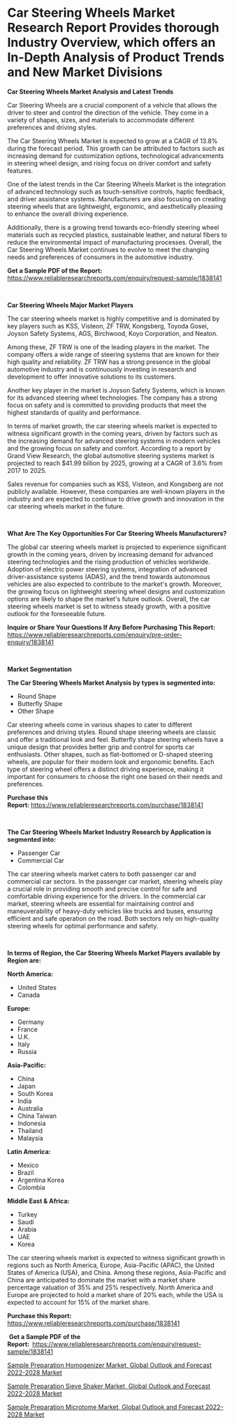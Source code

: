 <p><h1>Car Steering Wheels Market Research Report Provides thorough Industry Overview, which offers an In-Depth Analysis of Product Trends and New Market Divisions</h1></p><p><strong>Car Steering Wheels Market Analysis and Latest Trends</strong></p>
<p><p>Car Steering Wheels are a crucial component of a vehicle that allows the driver to steer and control the direction of the vehicle. They come in a variety of shapes, sizes, and materials to accommodate different preferences and driving styles.</p><p>The Car Steering Wheels Market is expected to grow at a CAGR of 13.8% during the forecast period. This growth can be attributed to factors such as increasing demand for customization options, technological advancements in steering wheel design, and rising focus on driver comfort and safety features.</p><p>One of the latest trends in the Car Steering Wheels Market is the integration of advanced technology such as touch-sensitive controls, haptic feedback, and driver assistance systems. Manufacturers are also focusing on creating steering wheels that are lightweight, ergonomic, and aesthetically pleasing to enhance the overall driving experience.</p><p>Additionally, there is a growing trend towards eco-friendly steering wheel materials such as recycled plastics, sustainable leather, and natural fibers to reduce the environmental impact of manufacturing processes. Overall, the Car Steering Wheels Market continues to evolve to meet the changing needs and preferences of consumers in the automotive industry.</p></p>
<p><strong>Get a Sample PDF of the Report:&nbsp;</strong> <a href="https://www.reliableresearchreports.com/enquiry/request-sample/1838141">https://www.reliableresearchreports.com/enquiry/request-sample/1838141</a></p>
<p>&nbsp;</p>
<p><strong>Car Steering Wheels Major Market Players</strong></p>
<p><p>The car steering wheels market is highly competitive and is dominated by key players such as KSS, Visteon, ZF TRW, Kongsberg, Toyoda Gosei, Joyson Safety Systems, AGS, Birchwood, Koyo Corporation, and Neaton. </p><p>Among these, ZF TRW is one of the leading players in the market. The company offers a wide range of steering systems that are known for their high quality and reliability. ZF TRW has a strong presence in the global automotive industry and is continuously investing in research and development to offer innovative solutions to its customers.</p><p>Another key player in the market is Joyson Safety Systems, which is known for its advanced steering wheel technologies. The company has a strong focus on safety and is committed to providing products that meet the highest standards of quality and performance.</p><p>In terms of market growth, the car steering wheels market is expected to witness significant growth in the coming years, driven by factors such as the increasing demand for advanced steering systems in modern vehicles and the growing focus on safety and comfort. According to a report by Grand View Research, the global automotive steering systems market is projected to reach $41.99 billion by 2025, growing at a CAGR of 3.6% from 2017 to 2025.</p><p>Sales revenue for companies such as KSS, Visteon, and Kongsberg are not publicly available. However, these companies are well-known players in the industry and are expected to continue to drive growth and innovation in the car steering wheels market in the future.</p></p>
<p>&nbsp;</p>
<p><strong>What Are The Key Opportunities For Car Steering Wheels Manufacturers?</strong></p>
<p><p>The global car steering wheels market is projected to experience significant growth in the coming years, driven by increasing demand for advanced steering technologies and the rising production of vehicles worldwide. Adoption of electric power steering systems, integration of advanced driver-assistance systems (ADAS), and the trend towards autonomous vehicles are also expected to contribute to the market's growth. Moreover, the growing focus on lightweight steering wheel designs and customization options are likely to shape the market's future outlook. Overall, the car steering wheels market is set to witness steady growth, with a positive outlook for the foreseeable future.</p></p>
<p><strong>Inquire or Share Your Questions If Any Before Purchasing This Report:</strong> <a href="https://www.reliableresearchreports.com/enquiry/pre-order-enquiry/1838141">https://www.reliableresearchreports.com/enquiry/pre-order-enquiry/1838141</a></p>
<p>&nbsp;</p>
<p><strong>Market Segmentation</strong></p>
<p><strong>The Car Steering Wheels Market Analysis by types is segmented into:</strong></p>
<p><ul><li>Round Shape</li><li>Butterfly Shape</li><li>Other Shape</li></ul></p>
<p><p>Car steering wheels come in various shapes to cater to different preferences and driving styles. Round shape steering wheels are classic and offer a traditional look and feel. Butterfly shape steering wheels have a unique design that provides better grip and control for sports car enthusiasts. Other shapes, such as flat-bottomed or D-shaped steering wheels, are popular for their modern look and ergonomic benefits. Each type of steering wheel offers a distinct driving experience, making it important for consumers to choose the right one based on their needs and preferences.</p></p>
<p><strong>Purchase this Report:&nbsp;</strong><a href="https://www.reliableresearchreports.com/purchase/1838141">https://www.reliableresearchreports.com/purchase/1838141</a></p>
<p>&nbsp;</p>
<p><strong>The Car Steering Wheels Market Industry Research by Application is segmented into:</strong></p>
<p><ul><li>Passenger Car</li><li>Commercial Car</li></ul></p>
<p><p>The car steering wheels market caters to both passenger car and commercial car sectors. In the passenger car market, steering wheels play a crucial role in providing smooth and precise control for safe and comfortable driving experience for the drivers. In the commercial car market, steering wheels are essential for maintaining control and maneuverability of heavy-duty vehicles like trucks and buses, ensuring efficient and safe operation on the road. Both sectors rely on high-quality steering wheels for optimal performance and safety.</p></p>
<p>&nbsp;</p>
<p><strong>In terms of Region, the Car Steering Wheels Market Players available by Region are:</strong></p>
<p>
    <p> <strong> North America: </strong>
        <ul>
            <li>United States</li>
            <li>Canada</li>
        </ul>
        </p> 
    <p> <strong> Europe: </strong>
        <ul>
            <li>Germany</li>
            <li>France</li>
            <li>U.K.</li>
            <li>Italy</li>
            <li>Russia</li>
        </ul>
        </p> 
    <p> <strong> Asia-Pacific: </strong>
        <ul>
            <li>China</li>
            <li>Japan</li>
            <li>South Korea</li>
            <li>India</li>
            <li>Australia</li>
            <li>China Taiwan</li>
            <li>Indonesia</li>
            <li>Thailand</li>
            <li>Malaysia</li>
        </ul>
        </p> 
    <p> <strong> Latin America: </strong>
        <ul>
            <li>Mexico</li>
            <li>Brazil</li>
            <li>Argentina Korea</li>
            <li>Colombia</li>
        </ul>
        </p> 
    <p> <strong> Middle East & Africa: </strong>
        <ul>
            <li>Turkey</li>
            <li>Saudi</li>
            <li>Arabia</li>
            <li>UAE</li>
            <li>Korea</li>
        </ul>
    </p>
    </p>
<p><p>The car steering wheels market is expected to witness significant growth in regions such as North America, Europe, Asia-Pacific (APAC), the United States of America (USA), and China. Among these regions, Asia-Pacific and China are anticipated to dominate the market with a market share percentage valuation of 35% and 25% respectively. North America and Europe are projected to hold a market share of 20% each, while the USA is expected to account for 15% of the market share.</p></p>
<p><strong>Purchase this Report: </strong><a href="https://www.reliableresearchreports.com/purchase/1838141">https://www.reliableresearchreports.com/purchase/1838141</a></p>
<p>&nbsp;<strong>Get a Sample PDF of the Report:&nbsp;&nbsp;</strong><a href="https://www.reliableresearchreports.com/enquiry/request-sample/1838141">https://www.reliableresearchreports.com/enquiry/request-sample/1838141</a></p>
<p><strong></strong></p>
<p><p><a href="https://view.publitas.com/reportprime-1/sample-preparation-homogenizer-market-global-outlook-and-forecast-2022-2028-market-size-growth-outlook-from-2023-to-2030-projecting-at-markets-trends-analysis-by-application-regional-outlook-and-revenue/">Sample Preparation Homogenizer Market, Global Outlook and Forecast 2022-2028 Market</a></p><p><a href="https://view.publitas.com/reportprime-1/sample-preparation-sieve-shaker-market-global-outlook-and-forecast-2022-2028-market-insights-market-players-and-forecast-till-2030/">Sample Preparation Sieve Shaker Market, Global Outlook and Forecast 2022-2028 Market</a></p><p><a href="https://view.publitas.com/reportprime-1/sample-preparation-microtome-market-global-outlook-and-forecast-2022-2028-market-size-and-examines-its-market-scope-with-a-primary-focus-on-growth-opportunities-and-forecasted-trends-spanning-from-2023-to-2030/">Sample Preparation Microtome Market, Global Outlook and Forecast 2022-2028 Market</a></p></p>